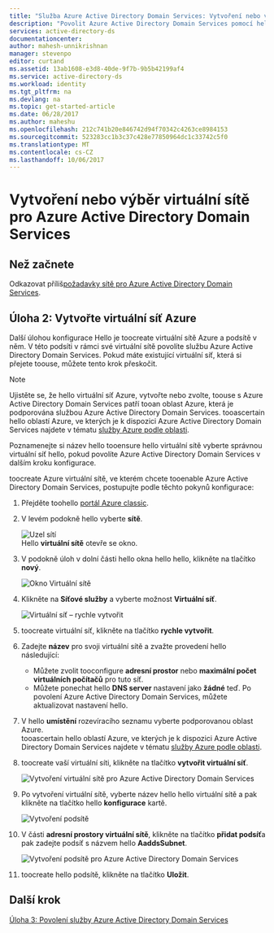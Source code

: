 ```yaml
---
title: "Služba Azure Active Directory Domain Services: Vytvoření nebo výběr virtuální sítě | Dokumentace Microsoftu"
description: "Povolit Azure Active Directory Domain Services pomocí hello portál Azure classic"
services: active-directory-ds
documentationcenter: 
author: mahesh-unnikrishnan
manager: stevenpo
editor: curtand
ms.assetid: 13ab1608-e3d8-40de-9f7b-9b5b42199af4
ms.service: active-directory-ds
ms.workload: identity
ms.tgt_pltfrm: na
ms.devlang: na
ms.topic: get-started-article
ms.date: 06/28/2017
ms.author: maheshu
ms.openlocfilehash: 212c741b20e846742d94f70342c4263ce8984153
ms.sourcegitcommit: 523283cc1b3c37c428e77850964dc1c33742c5f0
ms.translationtype: MT
ms.contentlocale: cs-CZ
ms.lasthandoff: 10/06/2017
---
```

# <a name="create-or-select-a-virtual-network-for-azure-active-directory-domain-services"></a>Vytvoření nebo výběr virtuální sítě pro Azure Active Directory Domain Services
## <a name="before-you-begin"></a>Než začnete
Odkazovat příliš[požadavky sítě pro Azure Active Directory Domain Services](active-directory-ds-networking.md).

## <a name="task-2-create-an-azure-virtual-network"></a>Úloha 2: Vytvořte virtuální síť Azure
Další úlohou konfigurace Hello je toocreate virtuální sítě Azure a podsítě v něm. V této podsíti v rámci své virtuální sítě povolíte službu Azure Active Directory Domain Services. Pokud máte existující virtuální síť, která si přejete toouse, můžete tento krok přeskočit.

> [!NOTE]
> Ujistěte se, že hello virtuální síť Azure, vytvořte nebo zvolte, toouse s Azure Active Directory Domain Services patří tooan oblast Azure, která je podporována službou Azure Active Directory Domain Services. tooascertain hello oblastí Azure, ve kterých je k dispozici Azure Active Directory Domain Services najdete v tématu [služby Azure podle oblasti](https://azure.microsoft.com/regions/#services/).
>
>Poznamenejte si název hello tooensure hello virtuální sítě vyberte správnou virtuální síť hello, pokud povolíte Azure Active Directory Domain Services v dalším kroku konfigurace.


toocreate Azure virtuální sítě, ve kterém chcete tooenable Azure Active Directory Domain Services, postupujte podle těchto pokynů konfigurace:

1. Přejděte toohello [portál Azure classic](https://manage.windowsazure.com).
2. V levém podokně hello vyberte **sítě**.

    ![Uzel sítí](./media/active-directory-domain-services-getting-started/networks-node.png)  
    Hello **virtuální sítě** otevře se okno.
3. V podokně úloh v dolní části hello okna hello hello, klikněte na tlačítko **nový**.

    ![Okno Virtuální sítě](./media/active-directory-domain-services-getting-started/virtual-networks.png)
4. Klikněte na **Síťové služby** a vyberte možnost **Virtuální síť**.

    ![Virtuální síť – rychle vytvořit](./media/active-directory-domain-services-getting-started/virtual-network-quickcreate.png)
5. toocreate virtuální síť, klikněte na tlačítko **rychle vytvořit**.

6. Zadejte **název** pro svoji virtuální sítě a zvažte provedení hello následující:
    * Můžete zvolit tooconfigure **adresní prostor** nebo **maximální počet virtuálních počítačů** pro tuto síť.
    * Můžete ponechat hello **DNS server** nastavení jako **žádné** teď. Po povolení Azure Active Directory Domain Services, můžete aktualizovat nastavení hello.
7. V hello **umístění** rozevíracího seznamu vyberte podporovanou oblast Azure.  
    tooascertain hello oblastí Azure, ve kterých je k dispozici Azure Active Directory Domain Services najdete v tématu [služby Azure podle oblasti](https://azure.microsoft.com/regions/#services/).
8. toocreate vaší virtuální síti, klikněte na tlačítko **vytvořit virtuální síť**.

    ![Vytvoření virtuální sítě pro Azure Active Directory Domain Services](./media/active-directory-domain-services-getting-started/create-vnet.png)
9. Po vytvoření virtuální sítě, vyberte název hello hello virtuální sítě a pak klikněte na tlačítko hello **konfigurace** kartě.

    ![Vytvoření podsítě](./media/active-directory-domain-services-getting-started/create-vnet-properties.png)
10. V části **adresní prostory virtuální sítě**, klikněte na tlačítko **přidat podsíť**a pak zadejte podsíť s názvem hello **AaddsSubnet**.

    ![Vytvoření podsítě pro Azure Active Directory Domain Services](./media/active-directory-domain-services-getting-started/create-vnet-add-subnet.png)

11. toocreate hello podsítě, klikněte na tlačítko **Uložit**.


## <a name="next-step"></a>Další krok
[Úloha 3: Povolení služby Azure Active Directory Domain Services](active-directory-ds-getting-started-enableaadds.md)
